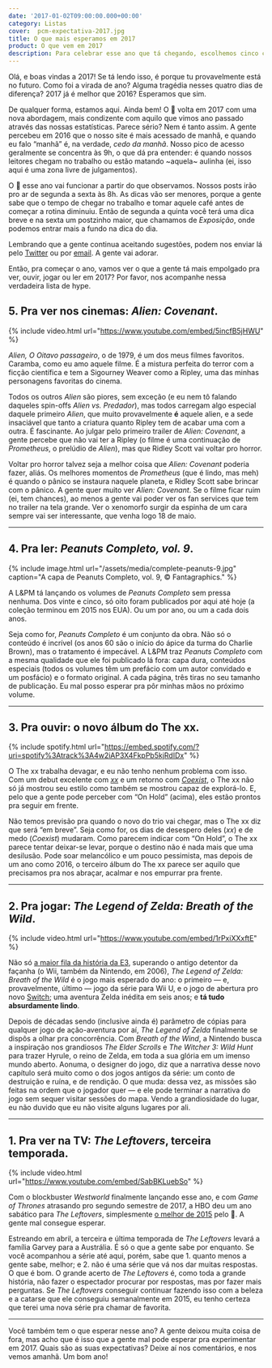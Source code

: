 ```yaml
---
date: '2017-01-02T09:00:00.000+00:00'
category: Listas
cover:  pcm-expectativa-2017.jpg
title: O que mais esperamos em 2017
product: O que vem em 2017
description: Para celebrar esse ano que tá chegando, escolhemos cinco coisas que esperamos ver, ouvir, jogar e ler em 2017. Nos acompanhe…
---
```


Olá, e boas vindas a 2017! Se tá lendo isso, é porque tu provavelmente está no futuro. Como foi a virada de ano? Alguma tragédia nesses quatro dias de diferença? 2017 já é melhor que 2016? Esperamos que sim.

De qualquer forma, estamos aqui. Ainda bem! O :bread: volta em 2017 com uma nova abordagem, mais condizente com aquilo que vimos ano passado através das nossas estatísticas. Parece sério? Nem é tanto assim. A gente percebeu em 2016 que o nosso site é mais acessado de manhã, e quando eu falo “manhã” é, na verdade, _cedo da manhã_. Nosso pico de acesso geralmente se concentra às 9h, o que dá pra entender: é quando nossos leitores chegam no trabalho ou estão matando ~aquela~ aulinha (ei, isso aqui é uma zona livre de julgamentos).

O :bread: esse ano vai funcionar a partir do que observamos. Nossos posts irão pro ar de segunda a sexta às 8h. As dicas vão ser menores, porque a gente sabe que o tempo de chegar no trabalho e tomar aquele café antes de começar a rotina diminuiu. Então de segunda a quinta você terá uma dica breve e na sexta um postzinho maior, que chamamos de _Exposição_, onde podemos entrar mais a fundo na dica do dia.

Lembrando que a gente continua aceitando sugestões, podem nos enviar lá pelo [Twitter](https://twitter.com/paomortadela) ou por [email](email@arthr.me). A gente vai adorar.

Então, pra começar o ano, vamos ver o que a gente tá mais empolgado pra ver, ouvir, jogar ou ler em 2017? Por favor, nos acompanhe nessa verdadeira lista de hype.

## 5. Pra ver nos cinemas: _Alien: Covenant_.

{% include video.html url="https://www.youtube.com/embed/5incfB5jHWU" %}

_Alien, O Oitavo passageiro_, o de 1979, é um dos meus filmes favoritos. Caramba, como eu amo aquele filme. É a mistura perfeita do terror com a ficção científica e tem a Sigourney Weaver como a Ripley, uma das minhas personagens favoritas do cinema.

Todos os outros _Alien_ são piores, sem exceção (e eu nem tô falando daqueles spin-offs _Alien vs. Predador_), mas todos carregam algo especial daquele primeiro _Alien_, que muito provavelmente **é** aquele alien, e a sede insaciável que tanto a criatura quanto Ripley tem de acabar uma com a outra. É fascinante. Ao julgar pelo primeiro trailer de _Alien: Covenant_, a gente percebe que não vai ter a Ripley (o filme é uma continuação de _Prometheus_, o prelúdio de _Alien_), mas que Ridley Scott vai voltar pro horror.

Voltar pro horror talvez seja a melhor coisa que _Alien: Covenant_ poderia fazer, aliás. Os melhores momentos de _Prometheus_ (que é lindo, mas meh) é quando o pânico se instaura naquele planeta, e Ridley Scott sabe brincar com o pânico. A gente quer muito ver _Alien: Covenant_. Se o filme ficar ruim (ei, tem chances), ao menos a gente vai poder ver os fan services que tem no trailer na tela grande. Ver o xenomorfo surgir da espinha de um cara sempre vai ser interessante, que venha logo 18 de maio.

---

## 4. Pra ler: _Peanuts Completo, vol. 9_.

{% include image.html url="/assets/media/complete-peanuts-9.jpg" caption="A capa de Peanuts Completo, vol. 9, &copy; Fantagraphics." %}

A L&PM tá lançando os volumes de _Peanuts Completo_ sem pressa nenhuma. Dos vinte e cinco, só oito foram publicados por aqui até hoje (a coleção terminou em 2015 nos EUA). Ou um por ano, ou um a cada dois anos.

Seja como for, _Peanuts Completo_ é um conjunto da obra. Não só o conteúdo é incrível (os anos 60 são o início do ápice da turma do Charlie Brown), mas o tratamento é impecável. A L&PM traz _Peanuts Completo_ com a mesma qualidade que ele foi publicado lá fora: capa dura, conteúdos especiais (todos os volumes têm um prefácio com um autor convidado e um posfácio) e o formato original. A cada página, três tiras no seu tamanho de publicação. Eu mal posso esperar pra pôr minhas mãos no próximo volume.

---

## 3. Pra ouvir: o novo álbum do The xx.

{% include spotify.html url="https://embed.spotify.com/?uri=spotify%3Atrack%3A4w2iAP3X4FkpPb5kjRdIDx" %}

O The xx trabalha devagar, e eu não tenho nenhum problema com isso. Com um debut excelente com _[xx](https://open.spotify.com/album/2nXJkqkS1tIKIyhBcFMmwz)_ e um retorno com _[Coexist](https://open.spotify.com/album/2cRMVS71c49Pf5SnIlJX3U)_, o The xx não só já mostrou seu estilo como também se mostrou capaz de explorá-lo. E, pelo que a gente pode perceber com “On Hold” (acima), eles estão prontos pra seguir em frente.

Não temos previsão pra quando o novo do trio vai chegar, mas o The xx diz que será “em breve”. Seja como for, os dias de desespero deles (_xx_) e de medo (_Coexist_) mudaram. Como parecem indicar com “On Hold”, o The xx parece tentar deixar-se levar, porque o destino não é nada mais que uma desilusão. Pode soar melancólico e um pouco pessimista, mas depois de um ano como 2016, o terceiro álbum do The xx parece ser aquilo que precisamos pra nos abraçar, acalmar e nos empurrar pra frente.

---

## 2. Pra jogar: _The Legend of Zelda: Breath of the Wild_.

{% include video.html url="https://www.youtube.com/embed/1rPxiXXxftE" %}

Não só [a maior fila da história da E3](http://www.polygon.com/e3/2016/6/15/11948622/legend-of-zelda-breath-of-the-wild-e3-line), superando o antigo detentor da façanha (o Wii, também da Nintendo, em 2006), _The Legend of Zelda: Breath of the Wild_ é o jogo mais esperado do ano: o primeiro — e, provavelmente, último — jogo da série para Wii U, e o jogo de abertura pro novo [Switch](https://youtu.be/f5uik5fgIaI); uma aventura Zelda inédita em seis anos; e **tá tudo absurdamente lindo**.

Depois de décadas sendo (inclusive ainda é) parâmetro de cópias para qualquer jogo de ação-aventura por aí, _The Legend of Zelda_ finalmente se dispôs a olhar pra concorrência. Com _Breath of the Wind_, a Nintendo busca a inspiração nos grandiosos _The Elder Scrolls_ e _The Witcher 3: Wild Hunt_ para trazer Hyrule, o reino de Zelda, em toda a sua glória em um imenso mundo aberto. Aonuma, o designer do jogo, diz que a narrativa desse novo capítulo será muito como o dos jogos antigos da série: um conto de destruição e ruína, e de rendição. O que muda: dessa vez, as missões são feitas na ordem que o jogador quer — e ele pode terminar a narrativa do jogo sem sequer visitar sessões do mapa. Vendo a grandiosidade do lugar, eu não duvido que eu não visite alguns lugares por ali.

---

## 1. Pra ver na TV: _The Leftovers_, terceira temporada.

{% include video.html url="https://www.youtube.com/embed/SabBKLuebSo" %}

Com o blockbuster _Westworld_ finalmente lançando esse ano, e com _Game of Thrones_ atrasando pro segundo semestre de 2017, a HBO deu um ano sabático para _The Leftovers_, simplesmente [o melhor de 2015](/os-melhores-de-2015.html) pelo :bread:. A gente mal consegue esperar.

Estreando em abril, a terceira e última temporada de _The Leftovers_ levará a família Garvey para a Austrália. É só o que a gente sabe por enquanto. Se você acompanhou a série até aqui, porém, sabe que 1. quanto menos a gente sabe, melhor; e 2. não é uma série que vá nos dar muitas respostas. O que é bom. O grande acerto de _The Leftovers_ é, como toda a grande história, não fazer o espectador procurar por respostas, mas por fazer mais perguntas. Se _The Leftovers_ conseguir continuar fazendo isso com a beleza e a catarse que ele conseguiu semanalmente em 2015, eu tenho certeza que terei uma nova série pra chamar de favorita.

---

Você também tem o que esperar nesse ano? A gente deixou muita coisa de fora, mas acho que é isso que a gente mal pode esperar pra experimentar em 2017. Quais são as suas expectativas? Deixe aí nos comentários, e nos vemos amanhã. Um bom ano!
